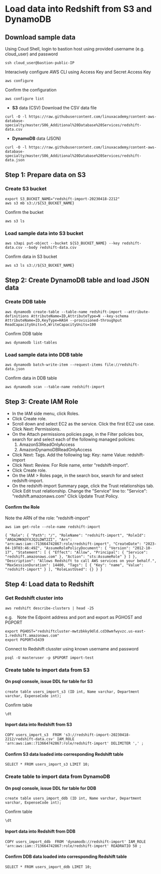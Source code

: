 # Load data into Redshift from S3 and DynamoDB

## Download sample data

Using Coud Shell, login to bastion host using provided username (e.g. cloud_user) and password
```
ssh cloud_user@bastion-public-IP
```
Interacively configure AWS CLI using Access Key and Secret Access Key
```
aws configure
```
Confirm the configuration
```
aws configure list
```
- **S3** data (CSV)
Download the CSV data file
```
curl -O -l https://raw.githubusercontent.com/linuxacademy/content-aws-database-specialty/master/S06_Additional%20Database%20Services/redshift-data.csv
```
- **DynamoDB** data (JSON)
```
curl -O -l https://raw.githubusercontent.com/linuxacademy/content-aws-database-specialty/master/S06_Additional%20Database%20Services/redshift-data.json
```

## Step 1: Prepare data on S3
### Create S3 bucket
```
export S3_BUCKET_NAME="redshift-import-20230418-2212"
aws s3 mb s3://${S3_BUCKET_NAME}
```
Confirm the bucket
```
aws s3 ls
```
### Load sample data into S3 bucket
```
aws s3api put-object --bucket ${S3_BUCKET_NAME} --key redshift-data.csv --body redshift-data.csv
```
Confirm data in S3 bucket
```
aws s3 ls s3://${S3_BUCKET_NAME}
```

## Step 2: Create DynamoDB table and load JSON data
### Create DDB table
```
aws dynamodb create-table --table-name redshift-import --attribute-definitions AttributeName=ID,AttributeType=N --key-schema AttributeName=ID,KeyType=HASH --provisioned-throughput ReadCapacityUnits=5,WriteCapacityUnits=100
```
Confirm DDB table
```
aws dynamodb list-tables
```
### Load sample data into DDB table
```
aws dynamodb batch-write-item --request-items file://redshift-data.json
```
Confirm data in DDB table
```
aws dynamodb scan --table-name redshift-import
```

## Step 3: Create IAM Role
- In the IAM side menu, click Roles.
- Click Create role.
- Scroll down and select EC2 as the service.
  Click the first EC2 use case.
  Click Next: Permissions.
- On the Attach permissions policies page, in the Filter policies box, search for and select each of the following managed policies:
  1. AmazonS3ReadOnlyAccess
  2. AmazonDynamoDBReadOnlyAccess
- Click Next: Tags.
  Add the following tag:
  Key: name
  Value: redshift-import
- Click Next: Review.
  For Role name, enter "redshift-import".
- Click Create role.
- On the IAM > Roles page, in the search box, search for and select redshift-import.
- On the redshift-import Summary page, click the Trust relationships tab.
  Click Edit trust relationship.
    Change the "Service" line to:
    "Service": "redshift.amazonaws.com"
  Click Update Trust Policy.
  
#### Confirm the Role
Note the ARN of the role: "redshift-import"
```
aws iam get-role --role-name redshift-import
```
`
{
    "Role": {
        "Path": "/",
        "RoleName": "redshift-import",
        "RoleId": "AROA2MKN3YXJQ2LDWT2ZI",
        "Arn": "arn:aws:iam::713664742867:role/redshift-import",
        "CreateDate": "2023-04-19T03:46:49Z",
        "AssumeRolePolicyDocument": {
            "Version": "2012-10-17",
            "Statement": [
                {
                    "Effect": "Allow",
                    "Principal": {
                        "Service": "redshift.amazonaws.com"
                    },
                    "Action": "sts:AssumeRole"
                }
            ]
        },
        "Description": "Allows Redshift to call AWS services on your behalf.",
        "MaxSessionDuration": 14400,
        "Tags": [
            {
                "Key": "name",
                "Value": "redshift-import"
            }
        ],
        "RoleLastUsed": {}
    }
}
`
## Step 4: Load data to Redshift

### Get Redshift cluster into
```
aws redshift describe-clusters | head -25
```
e.g.
`
`
Note the Edpoint address and port and export as PGHOST and PGPORT
```
export PGHOST="redshiftcluster-mwtzbkky9dld.cd30wmfwyvzc.us-east-1.redshift.amazonaws.com"
export PGPORT=5439
```
Connect to Redshift clusster using known username and password
```
psql -U masteruser -p $PGPORT import-test
```

### Create table to import data from S3
#### On psql console, issue DDL for table for S3
```
create table users_import_s3 (ID int, Name varchar, Department varchar, ExpenseCode int);
```
Confirm table 
```
\dt
```
#### Inport data into Redshift from S3
```
COPY users_import_s3  FROM 's3://redshift-import-20230418-2212/redshift-data.csv' IAM_ROLE 'arn:aws:iam::713664742867:role/redshift-import' DELIMITER ',' ;
```
#### Confirm S3 data loaded into corresponding Redshift table
```
SELECT * FROM users_import_s3 LIMIT 10;
```

### Create table to import data from DynamoDB
#### On psql console, issue DDL for table for DDB 
```
create table users_import_ddb (ID int, Name varchar, Department varchar, ExpenseCode int);
```
Confirm table 
```
\dt
```
#### Inport data into Redshift from DDB
```
COPY users_import_ddb  FROM 'dynamodb://redshift-import' IAM_ROLE 'arn:aws:iam::713664742867:role/redshift-import' READRATIO 50 ;
```
#### Confirm DDB data loaded into corresponding Redshift table
```
SELECT * FROM users_import_ddb LIMIT 10;
```
